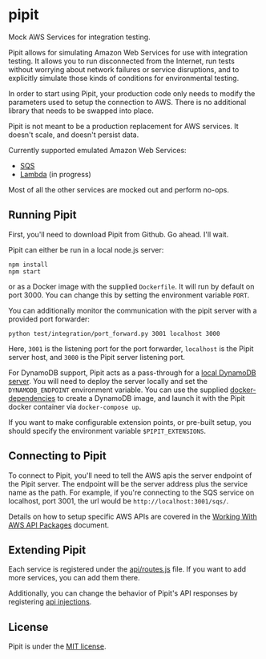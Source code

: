 # pipit

Mock AWS Services for integration testing.

Pipit allows for simulating Amazon Web Services for use with integration
testing.  It allows you to run disconnected from the Internet, run tests
without worrying about network failures or service disruptions, and to
explicitly simulate those kinds of conditions for environmental testing.

In order to start using Pipit, your production code only needs to
modify the parameters used to setup the connection to AWS.  There is
no additional library that needs to be swapped into place.

Pipit is not meant to be a production replacement for AWS services.
It doesn't scale, and doesn't persist data.

Currently supported emulated Amazon Web Services:

* [SQS](docs/sqs.md)
* [Lambda](docs/lambda.md) (in progress)

Most of all the other services are mocked out and perform no-ops.

## Running Pipit

First, you'll need to download Pipit from Github.  Go ahead.  I'll wait.

Pipit can either be run in a local node.js server:

```
npm install
npm start
```

or as a Docker image with the supplied `Dockerfile`.  It will run by default
on port 3000.  You can change this by setting the environment variable `PORT`.

You can additionally monitor the communication with the pipit server with a
provided port forwarder:

```
python test/integration/port_forward.py 3001 localhost 3000
```
Here, `3001` is the listening port for the port forwarder, `localhost` is
the Pipit server host, and `3000` is the Pipit server listening port.

For DynamoDB support, Pipit acts as a pass-through for a
[local DynamoDB server](http://docs.aws.amazon.com/amazondynamodb/latest/developerguide/Tools.DynamoDBLocal.html).
You will need to deploy the server locally and set the `DYNAMODB_ENDPOINT`
environment variable.  You can use the supplied [docker-dependencies](docker-dependences)
to create a DynamoDB image, and launch it with the Pipit docker container
via `docker-compose up`.

If you want to make configurable extension points, or pre-built setup, you
should specify the environment variable `$PIPIT_EXTENSIONS`.

## Connecting to Pipit

To connect to Pipit, you'll need to tell the AWS apis the server endpoint
of the Pipit server.  The endpoint will be the server address plus the
service name as the path.  For example, if you're connecting to the SQS
service on localhost, port 3001, the url would be `http://localhost:3001/sqs/`.

Details on how to setup specific AWS APIs are covered in the
[Working With AWS API Packages](docs/WorkingWithAwsApis.md) document.

## Extending Pipit

Each service is registered under the [api/routes.js](api/routes.js) file.
If you want to add more services, you can add them there.

Additionally, you can change the behavior of Pipit's API responses by registering
[api injections](docs/injections.md).


## License

Pipit is under the [MIT license](LICENSE).
